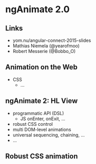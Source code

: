 # ngAnimate 2.0

## Links
* yom.nu/angular-connect-2015-slides
* Mathias Niemela (@yearofmoo)
* Robert Messerie (@Bobbo_O)

## Animation on the Web
* CSS
  * ...

## ngAnimate 2: HL View
* programmatic API (DSL)
  * JS onEnter, onExit, ...
* robust CSS control
* multi DOM-level animations
* universal sequencing, chaining, ...
* ...

## Robust CSS animation
